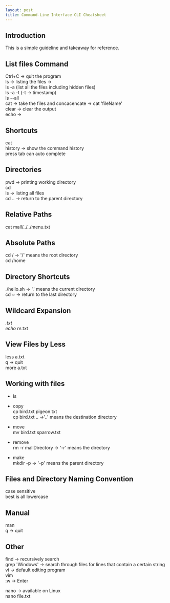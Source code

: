 ```yaml
---
layout: post
title: Command-Line Interface CLI Cheatsheet
---
```


## Introduction
This is a simple guideline and takeaway for reference.

## List files Command
Ctrl+C -> quit the program <br>
ls -> listing the files ->  <br>
ls -a (list all the files including hidden files)<br>
ls -a -t (-t -> timestamp)<br>
ls --all<br>
cat -> take the files and concacencate -> cat 'fileName'<br>
clear -> clear the output<br>
echo -> <br>

## Shortcuts
cat <br>
history -> show the command history<br>
press tab can auto complete<br>


## Directories
pwd -> printing working directory<br>
cd<br>
ls -> listing all files<br>
cd .. -> return to the parent directory<br>

## Relative Paths
cat mall/../../menu.txt <br>

## Absolute Paths
cd / -> '/' means the root directory<br>
cd /home<br>

## Directory Shortcuts
./hello.sh -> '.' means the current directory<br>
cd ~ -> return to the last directory<br>

## Wildcard Expansion
*.txt<br>
echo re*.txt<br>

## View Files by Less
less a.txt<br>
q -> quit<br>
more a.txt<br>

## Working with files
* ls
* copy <br>
cp bird.txt pigeon.txt<br>
cp bird.txt .. ->'..' means the destination directory <br>

* move <br>
mv bird.txt sparrow.txt<br>

* remove <br>
rm -r mallDirectory -> '-r' means the directory<br>

* make <br>
mkdir -p -> '-p' means the parent directory<br>

## Files and Directory Naming Convention
case sensitive<br>
best is all lowercase<br>

## Manual 
man<br>
q -> quit<br>

## Other
find -> recursively search<br>
grep 'Windows' -> search through files for lines that contain a certain string<br>
vi -> default editing program<br>
vim<br>
:w -> Enter<br>

nano -> available on Linux<br>
nano file.txt<br>
